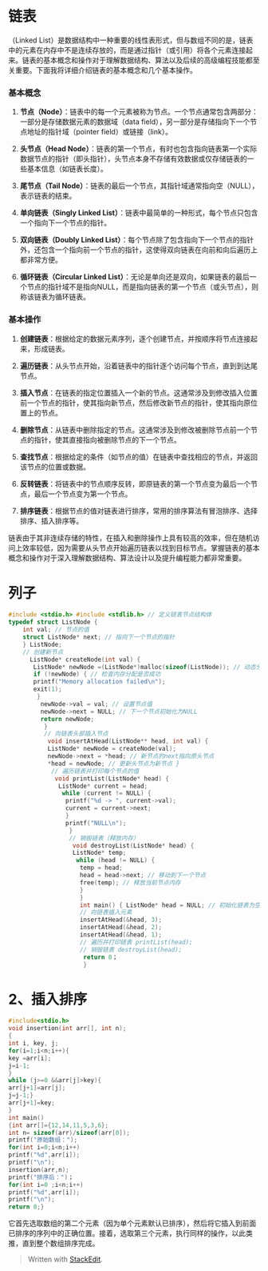 ﻿
# 链表
（Linked List）是数据结构中一种重要的线性表形式，但与数组不同的是，链表中的元素在内存中不是连续存放的，而是通过指针（或引用）将各个元素连接起来。链表的基本概念和操作对于理解数据结构、算法以及后续的高级编程技能都至关重要。下面我将详细介绍链表的基本概念和几个基本操作。

### 基本概念

1.  **节点（Node）**：链表中的每一个元素被称为节点。一个节点通常包含两部分：一部分是存储数据元素的数据域（data field），另一部分是存储指向下一个节点地址的指针域（pointer field）或链接（link）。
    
2.  **头节点（Head Node）**：链表的第一个节点，有时也包含指向链表第一个实际数据节点的指针（即头指针），头节点本身不存储有效数据或仅存储链表的一些基本信息（如链表长度）。
    
3.  **尾节点（Tail Node）**：链表的最后一个节点，其指针域通常指向空（NULL），表示链表的结束。
    
4.  **单向链表（Singly Linked List）**：链表中最简单的一种形式，每个节点只包含一个指向下一个节点的指针。
    
5.  **双向链表（Doubly Linked List）**：每个节点除了包含指向下一个节点的指针外，还包含一个指向前一个节点的指针，这使得双向链表在向前和向后遍历上都非常方便。
    
6.  **循环链表（Circular Linked List）**：无论是单向还是双向，如果链表的最后一个节点的指针域不是指向NULL，而是指向链表的第一个节点（或头节点），则称该链表为循环链表。
    

### 基本操作

1.  **创建链表**：根据给定的数据元素序列，逐个创建节点，并按顺序将节点连接起来，形成链表。
    
2.  **遍历链表**：从头节点开始，沿着链表中的指针逐个访问每个节点，直到到达尾节点。
    
3.  **插入节点**：在链表的指定位置插入一个新的节点。这通常涉及到修改插入位置前一个节点的指针，使其指向新节点，然后修改新节点的指针，使其指向原位置上的节点。
    
4.  **删除节点**：从链表中删除指定的节点。这通常涉及到修改被删除节点前一个节点的指针，使其直接指向被删除节点的下一个节点。
    
5.  **查找节点**：根据给定的条件（如节点的值）在链表中查找相应的节点，并返回该节点的位置或数据。
    
6.  **反转链表**：将链表中的节点顺序反转，即原链表的第一个节点变为最后一个节点，最后一个节点变为第一个节点。
    
7.  **排序链表**：根据节点的值对链表进行排序，常用的排序算法有冒泡排序、选择排序、插入排序等。
    

链表由于其非连续存储的特性，在插入和删除操作上具有较高的效率，但在随机访问上效率较低，因为需要从头节点开始遍历链表以找到目标节点。掌握链表的基本概念和操作对于深入理解数据结构、算法设计以及提升编程能力都非常重要。
# 列子
```c 
#include <stdio.h> #include <stdlib.h> // 定义链表节点结构体 
typedef struct ListNode { 
	int val; // 节点的值 
	struct ListNode* next; // 指向下一个节点的指针 
	} ListNode; 
	// 创建新节点
	  ListNode* createNode(int val) {
	   ListNode* newNode =(ListNode*)malloc(sizeof(ListNode)); // 动态分配内存 
	   if (!newNode) { // 检查内存分配是否成功 
	   printf("Memory allocation failed\n"); 
	   exit(1);
	    }
	     newNode->val = val; // 设置节点值 			   
	     newNode->next = NULL; // 下一个节点初始化为NULL 
	     return newNode;
	      }
	      // 向链表头部插入节点
	       void insertAtHead(ListNode** head, int val) { 
	       ListNode* newNode = createNode(val); 
	       newNode->next = *head; // 新节点的next指向原头节点 
	       *head = newNode; // 更新头节点为新节点 }
	        // 遍历链表并打印每个节点的值
	         void printList(ListNode* head) {
	          ListNode* current = head;
	           while (current != NULL) {
	            printf("%d -> ", current->val); 
	            current = current->next; 
	            } 
	            printf("NULL\n");
	             } 
	             // 销毁链表（释放内存）
	              void destroyList(ListNode* head) { 
	              ListNode* temp;
	               while (head != NULL) {
	                temp = head; 
	                head = head->next; // 移动到下一个节点 
	                free(temp); // 释放当前节点内存 
	                } 
	                } 
	                int main() { ListNode* head = NULL; // 初始化链表为空 
	                // 向链表插入元素 
	                insertAtHead(&head, 3); 
	                insertAtHead(&head, 2); 
	                insertAtHead(&head, 1);
	                // 遍历并打印链表 printList(head); 
	                // 销毁链表 destroyList(head);
	                 return 0；
	                 }
 ```
 # 2、插入排序
 ```c
 #include<stdio.h>
 void insertion(int arr[], int n);
 {
 int i, key, j;
 for(i=1;i<n;i++){
 key =arr[i];
 j=i-1;
 }
 while (j>=0 &&arr[j]>key){
 arr[j+1]=arr[j];
 j=j-1;}
 arr[j+1]=key;
 }
 int main()
 {int arr[]={12,14,11,5,3,6};
 int n= sizeof(arr)/sizeof(arr[0]);
 printf("原始数组：");
 for(int i=0;i<n;i++)
 printf("%d",arr[i]);
 printf("\n");
 insertion(arr,n);
 printf("排序后：")；
 for(int i=0 ;i<n;i++)
 printf("%d",arr[i]);
 printf("\n");
 return 0;}
 ```
 它首先选取数组的第二个元素（因为单个元素默认已排序），然后将它插入到前面已排序的序列中的正确位置。接着，选取第三个元素，执行同样的操作，以此类推，直到整个数组排序完成。
	              

> Written with [StackEdit](https://stackedit.io/).
